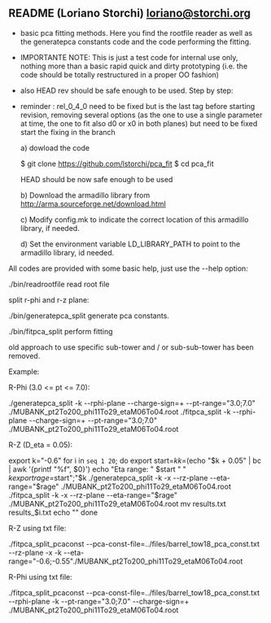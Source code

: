 README (Loriano Storchi) loriano@storchi.org
---------------------------------------------------------------------
- basic pca fitting methods. Here  you  find  the  rootfile  reader 
  as well as the generatepca constants code and the code performing 
  the fitting.
- IMPORTANTE NOTE: This is just a test code for internal use only, 
  nothing more than a basic rapid quick and dirty prototyping (i.e.
  the code should be totally restructured in a proper OO fashion)
- also HEAD rev should be safe enough to be used. Step by step:
- reminder : rel_0_4_0 need to be fixed but is the last tag before 
  starting revision, removing several options (as the one to use a 
  single parameter at time, the one to fit also d0 or x0 in both planes) 
  but need to be fixed start the fixing in the branch

  a) dowload the code  

  $ git clone https://github.com/lstorchi/pca_fit
  $ cd pca_fit
  
  HEAD should be now safe enough to be used

  b) Download the armadillo library from http://arma.sourceforge.net/download.html 
  
  c) Modify config.mk to indicate the correct location of this armadillo library, if needed.
  
  d) Set the environment variable LD_LIBRARY_PATH to point to the armadillo library, id needed.

All codes are provided with some basic help, just use the  --help option:

./bin/readrootfile  read root file

split r-phi and r-z plane:

./bin/generatepca_split generate pca constants.

./bin/fitpca_split perform fitting

old approach to use specific sub-tower and / or sub-sub-tower has been removed.

Example: 

R-Phi (3.0 <= pt <= 7.0): 

./generatepca_split -k --rphi-plane --charge-sign=+ --pt-range="3.0;7.0" ./MUBANK_pt2To200_phi11To29_etaM06To04.root
./fitpca_split -k --rphi-plane --charge-sign=+ --pt-range="3.0;7.0" ./MUBANK_pt2To200_phi11To29_etaM06To04.root

R-Z (D_eta = 0.05):

export k="-0.6" 
for i in `seq 1 20`;
do
  export start=$k
  k=$(echo "$k + 0.05" | bc | awk '{printf "%f", $0}')
  echo "Eta range: " $start " "  $k
  export rage=$start";"$k
  ./generatepca_split -k -x --rz-plane --eta-range="$rage" ./MUBANK_pt2To200_phi11To29_etaM06To04.root
  ./fitpca_split -k -x --rz-plane --eta-range="$rage" ./MUBANK_pt2To200_phi11To29_etaM06To04.root
  mv results.txt results_$i.txt
  echo ""
done

R-Z using txt file:

./fitpca_split_pcaconst --pca-const-file=../files/barrel_tow18_pca_const.txt \
    --rz-plane -x -k --eta-range="-0.6;-0.55"./MUBANK_pt2To200_phi11To29_etaM06To04.root

R-Phi using txt file:

./fitpca_split_pcaconst --pca-const-file=../files/barrel_tow18_pca_const.txt \
   --rphi-plane -k --pt-range="3.0;7.0" --charge-sign=+ ./MUBANK_pt2To200_phi11To29_etaM06To04.root
